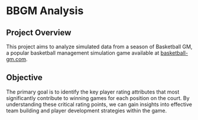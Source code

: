 # BBGM Analysis

## Project Overview

This project aims to analyze simulated data from a season of Basketball GM, a popular basketball management simulation game available at [basketball-gm.com](https://basketball-gm.com).

## Objective

The primary goal is to identify the key player rating attributes that most significantly contribute to winning games for each position on the court. By understanding these critical rating points, we can gain insights into effective team building and player development strategies within the game.
